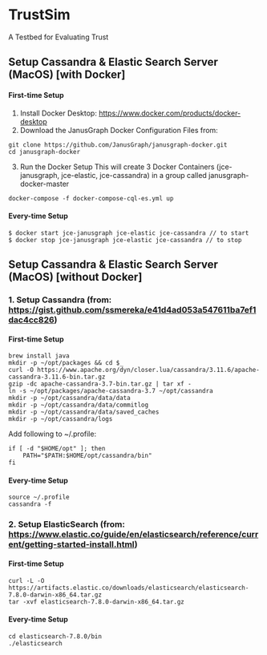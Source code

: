 # TrustSim
A Testbed for Evaluating Trust

## Setup Cassandra & Elastic Search Server (MacOS) [with Docker]
#### First-time Setup
1. Install Docker Desktop: https://www.docker.com/products/docker-desktop
2. Download the JanusGraph Docker Configuration Files from:
```
git clone https://github.com/JanusGraph/janusgraph-docker.git
cd janusgraph-docker
```
3. Run the Docker Setup
This will create 3 Docker Containers (jce-janusgraph, jce-elastic, jce-cassandra) in a group called janusgraph-docker-master
```
docker-compose -f docker-compose-cql-es.yml up
```
#### Every-time Setup
```
$ docker start jce-janusgraph jce-elastic jce-cassandra // to start
$ docker stop jce-janusgraph jce-elastic jce-cassandra // to stop
```

## Setup Cassandra & Elastic Search Server (MacOS) [without Docker]
### 1. Setup Cassandra (from: https://gist.github.com/ssmereka/e41d4ad053a547611ba7ef1dac4cc826)
#### First-time Setup
```
brew install java
mkdir -p ~/opt/packages && cd $_
curl -O https://www.apache.org/dyn/closer.lua/cassandra/3.11.6/apache-cassandra-3.11.6-bin.tar.gz
gzip -dc apache-cassandra-3.7-bin.tar.gz | tar xf -
ln -s ~/opt/packages/apache-cassandra-3.7 ~/opt/cassandra
mkdir -p ~/opt/cassandra/data/data
mkdir -p ~/opt/cassandra/data/commitlog
mkdir -p ~/opt/cassandra/data/saved_caches
mkdir -p ~/opt/cassandra/logs
```
Add following to ~/.profile:
```
if [ -d "$HOME/opt" ]; then
    PATH="$PATH:$HOME/opt/cassandra/bin"
fi
```

#### Every-time Setup
```
source ~/.profile
cassandra -f
```
### 2. Setup ElasticSearch (from: https://www.elastic.co/guide/en/elasticsearch/reference/current/getting-started-install.html)
#### First-time Setup
```
curl -L -O https://artifacts.elastic.co/downloads/elasticsearch/elasticsearch-7.8.0-darwin-x86_64.tar.gz
tar -xvf elasticsearch-7.8.0-darwin-x86_64.tar.gz
```

#### Every-time Setup
```
cd elasticsearch-7.8.0/bin
./elasticsearch
```
